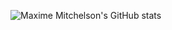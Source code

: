 ![Maxime Mitchelson's GitHub stats](https://github-readme-stats.vercel.app/api?username=maxmitchelson&count_private=true&show_icons=true&theme=dark)
